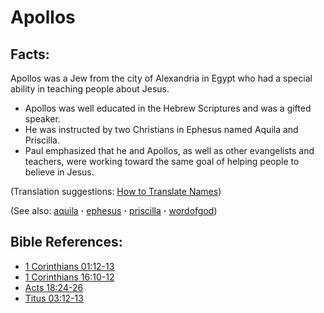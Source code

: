 # Apollos #

## Facts: ##

Apollos was a Jew from the city of Alexandria in Egypt who had a special ability in teaching people about Jesus.

* Apollos was well educated in the Hebrew Scriptures and was a gifted speaker.
* He was instructed by two Christians in Ephesus named Aquila and Priscilla.
* Paul emphasized that he and Apollos, as well as other evangelists and teachers, were working toward the same goal of helping people to believe in Jesus.

(Translation suggestions: [How to Translate Names](https://git.door43.org/Door43/en-ta-translate-vol1/src/master/content/translate_names.md))

(See also: [aquila](../other/aquila.md) **·** [ephesus](../other/ephesus.md) **·** [priscilla](../other/priscilla.md) **·** [wordofgod](../kt/wordofgod.md))

## Bible References: ##

* [1 Corinthians 01:12-13](https://door43.org/en/bible/notes/1co/01/12)
* [1 Corinthians 16:10-12](https://door43.org/en/bible/notes/1co/16/10)
* [Acts 18:24-26](https://door43.org/en/bible/notes/act/18/24)
* [Titus 03:12-13](https://door43.org/en/bible/notes/tit/03/12)

